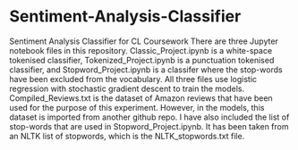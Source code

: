 # Sentiment-Analysis-Classifier
Sentiment Analysis Classifier for CL Coursework 
There are three Jupyter notebook files in this repository. Classic_Project.ipynb is a white-space tokenised classifier, Tokenized_Project.ipynb is a punctuation tokenised classifier, and Stopword_Project.ipynb is a classifer where the stop-words have been excluded from the vocabulary. All three files use logistic regression with stochastic gradient descent to train the models. Compiled_Reviews.txt is the dataset of Amazon reviews that have been used for the purpose of this experiment. However, in the models, this dataset is imported from another github repo. I have also included the list of stop-words that are used in Stopword_Project.ipynb. It has been taken from an NLTK list of stopwords, which is the NLTK_stopwords.txt file. 
